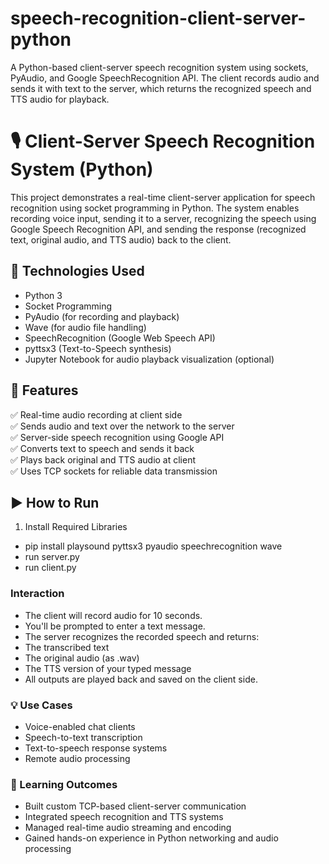 # speech-recognition-client-server-python
A Python-based client-server speech recognition system using sockets, PyAudio, and Google SpeechRecognition API. The client records audio and sends it with text to the server, which returns the recognized speech and TTS audio for playback.


# 🎙️ Client-Server Speech Recognition System (Python)
This project demonstrates a real-time client-server application for speech recognition using socket programming in Python. The system enables recording voice input, sending it to a server, recognizing the speech using Google Speech Recognition API, and sending the response (recognized text, original audio, and TTS audio) back to the client.

## 🔧 Technologies Used
- Python 3
- Socket Programming
- PyAudio (for recording and playback)
- Wave (for audio file handling)
- SpeechRecognition (Google Web Speech API)
- pyttsx3 (Text-to-Speech synthesis)
- Jupyter Notebook for audio playback visualization (optional)

## 📌 Features
✅ Real-time audio recording at client side  
✅ Sends audio and text over the network to the server  
✅ Server-side speech recognition using Google API  
✅ Converts text to speech and sends it back  
✅ Plays back original and TTS audio at client  
✅ Uses TCP sockets for reliable data transmission

## ▶️ How to Run
1. Install Required Libraries
- pip install playsound pyttsx3 pyaudio speechrecognition wave
- run server.py
- run client.py
  
### Interaction
- The client will record audio for 10 seconds.
- You'll be prompted to enter a text message.
- The server recognizes the recorded speech and returns:
- The transcribed text
- The original audio (as .wav)
- The TTS version of your typed message
- All outputs are played back and saved on the client side.

### 💡 Use Cases
- Voice-enabled chat clients
- Speech-to-text transcription
- Text-to-speech response systems
- Remote audio processing

### 🧠 Learning Outcomes
- Built custom TCP-based client-server communication
- Integrated speech recognition and TTS systems
- Managed real-time audio streaming and encoding
- Gained hands-on experience in Python networking and audio processing



